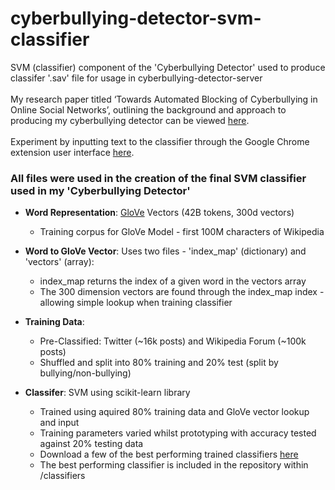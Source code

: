 # cyberbullying-detector-svm-classifier
SVM (classifier) component of the 'Cyberbullying Detector' used to produce classifer '.sav' file for usage in cyberbullying-detector-server
<br></br>
My research paper titled ‘Towards Automated Blocking of Cyberbullying in Online Social Networks’, outlining the background and approach to producing my cyberbullying detector can be viewed [here](http://www.tobycourtis.com/wp-content/uploads/2020/04/Towards-Automated-Blocking-of-Cyberbullying-in-OSNs.pdf).
<br></br>
Experiment by inputting text to the classifier through the Google Chrome extension user interface [here](http://www.tobycourtis.com/index.php/cyberbullying_detector/).

<h3>All files were used in the creation of the final SVM classifier used in my 'Cyberbullying Detector'</h3>
<ul>
<li><b>Word Representation</b>: <a href="https://nlp.stanford.edu/projects/glove/">GloVe</a> Vectors (42B tokens, 300d vectors)</li>
  <ul>
    <li>Training corpus for GloVe Model - first 100M characters of Wikipedia</li>
  </ul>
</ul>
<ul>
<li><b>Word to GloVe Vector</b>: Uses two files - 'index_map' (dictionary) and 'vectors' (array):</li>
  <ul>
    <li>index_map returns the index of a given word in the vectors array</li>
    <li>The 300 dimension vectors are found through the index_map index - allowing simple lookup when training classifier</li>
  </ul>
</ul>
<ul>
<li><b>Training Data</b>:</li>
  <ul>
  <li>Pre-Classified: Twitter (~16k posts) and Wikipedia Forum (~100k posts)</li>
  <li>Shuffled and split into 80% training and 20% test (split by bullying/non-bullying)</li>
  </ul>
</ul>
<ul>
  <li><b>Classifer</b>: SVM using scikit-learn library</li>
  <ul>
  <li>Trained using aquired 80% training data and GloVe vector lookup and input</li>
  <li>Training parameters varied whilst prototyping with accuracy tested against 20% testing data</li>
  <li>Download a few of the best performing trained classifiers <a href="https://drive.google.com/open?id=1_RR5WVZt3rrFuTVHwXuuruheb48BZcE_">here</a></li>
  <li>The best performing classifier is included in the repository within /classifiers</li>
  </ul>
</ul>
